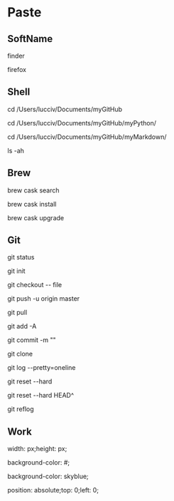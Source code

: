 # Paste

## SoftName

finder

firefox

## Shell

cd /Users/lucciv/Documents/myGitHub

cd /Users/lucciv/Documents/myGitHub/myPython/

cd /Users/lucciv/Documents/myGitHub/myMarkdown/

ls -ah

## Brew

brew cask search

brew cask install

brew cask upgrade

## Git

git status

git init

git checkout -- file

git push -u origin master

git pull

git add -A

git commit -m ""

git clone

git log --pretty=oneline

git reset --hard 

git reset --hard HEAD^

git reflog

## Work

width: px;height: px;

background-color: #;

background-color: skyblue;

position: absolute;top: 0;left: 0;

